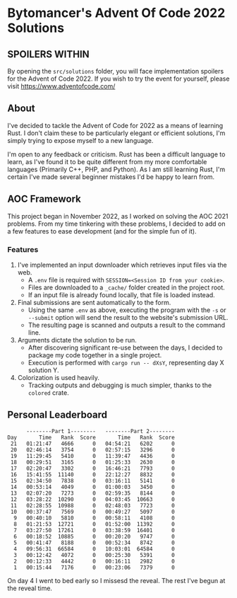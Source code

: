 # Bytomancer's Advent Of Code 2022 Solutions

## SPOILERS WITHIN

By opening the `src/solutions` folder,
you will face implementation spoilers for the Advent of Code 2022.
If you wish to try the event for yourself,
please visit https://www.adventofcode.com/

## About

I've decided to tackle the Advent of Code for 2022 as a means of learning Rust.
I don't claim these to be particularly elegant or efficient solutions,
I'm simply trying to expose myself to a new language.

I'm open to any feedback or criticism.
Rust has been a difficult language to learn,
as I've found it to be quite different from my more comfortable languages
(Primarily C++, PHP, and Python).
As I am still learning Rust,
I'm certain I've made several beginner mistakes I'd be happy to learn from.

## AOC Framework

This project began in November 2022,
as I worked on solving the AOC 2021 problems.
From my time tinkering with these problems,
I decided to add on a few features to ease development
(and for the simple fun of it).

### Features

1. I've implemented an input downloader which retrieves input files via the web.
   - A `.env` file is required with `SESSION=<Session ID from your cookie>`.
   - Files are downloaded to a `_cache/` folder created in the project root.
   - If an input file is already found locally, that file is loaded instead.
2. Final submissions are sent automatically to the form.
   - Using the same `.env` as above,
     executing the program with the `-s` or `--submit`
     option will send the result to the website's submission URL.
   - The resulting page is scanned and outputs a result to the command line.
3. Arguments dictate the solution to be run.
   - After discovering significant re-use between the days,
     I decided to package my code together in a single project.
   - Execution is performed with `cargo run -- dXsY`,
     representing day X solution Y.
4. Colorization is used heavily.
   - Tracking outputs and debugging is much simpler,
     thanks to the `colored` crate.

## Personal Leaderboard

```
      --------Part 1--------   --------Part 2--------
Day       Time   Rank  Score       Time   Rank  Score
 21   01:21:47   4666      0   04:54:21   6202      0
 20   02:46:14   3754      0   02:57:15   3296      0
 19   11:29:45   5410      0   11:39:47   4436      0
 18   00:29:51   3165      0   01:25:33   2630      0
 17   02:20:47   3302      0   16:46:21   7793      0
 16   15:41:55  11140      0   22:12:27   8832      0
 15   02:34:50   7838      0   03:16:11   5141      0
 14   00:53:14   4049      0   01:00:03   3450      0
 13   02:07:20   7273      0   02:59:35   8144      0
 12   03:28:22  10290      0   04:03:45  10663      0
 11   02:28:55  10988      0   02:48:03   7723      0
 10   00:37:47   7569      0   00:49:27   5097      0
  9   00:40:10   5810      0   00:58:11   4108      0
  8   01:21:53  12721      0   01:52:00  11392      0
  7   03:27:50  17261      0   03:38:59  16401      0
  6   00:18:52  10885      0   00:20:20   9747      0
  5   00:41:47   8188      0   00:52:34   8742      0
  4   09:56:31  66584      0   10:03:01  64584      0
  3   00:12:42   4072      0   00:25:30   5391      0
  2   00:12:33   4442      0   00:16:11   2982      0
  1   00:15:44   7176      0   00:23:06   7379      0
```

On day 4 I went to bed early so I missesd the reveal.
The rest I've begun at the reveal time.
